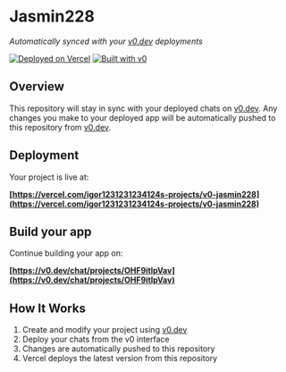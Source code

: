 # Jasmin228

*Automatically synced with your [v0.dev](https://v0.dev) deployments*

[![Deployed on Vercel](https://img.shields.io/badge/Deployed%20on-Vercel-black?style=for-the-badge&logo=vercel)](https://vercel.com/igor1231231234124s-projects/v0-jasmin228)
[![Built with v0](https://img.shields.io/badge/Built%20with-v0.dev-black?style=for-the-badge)](https://v0.dev/chat/projects/OHF9itlpVav)

## Overview

This repository will stay in sync with your deployed chats on [v0.dev](https://v0.dev).
Any changes you make to your deployed app will be automatically pushed to this repository from [v0.dev](https://v0.dev).

## Deployment

Your project is live at:

**[https://vercel.com/igor1231231234124s-projects/v0-jasmin228](https://vercel.com/igor1231231234124s-projects/v0-jasmin228)**

## Build your app

Continue building your app on:

**[https://v0.dev/chat/projects/OHF9itlpVav](https://v0.dev/chat/projects/OHF9itlpVav)**

## How It Works

1. Create and modify your project using [v0.dev](https://v0.dev)
2. Deploy your chats from the v0 interface
3. Changes are automatically pushed to this repository
4. Vercel deploys the latest version from this repository